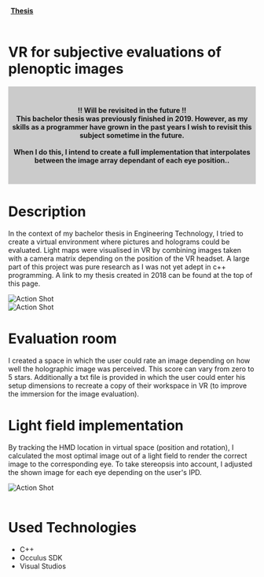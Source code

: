 
<script>
    import IoIosPaper from 'svelte-icons/io/IoIosPaper.svelte'
</script>

<div class="flex" style="padding-bottom:20px;">
    <div class="flex pr-5">
        <a href="https://drive.google.com/file/d/1Itq99NgFwzeXWwH8r2zTiPsk9tSQS_wX/view?usp=sharing" target="_blank" rel="no-referrer">
            <div class="flex items-center LinkWrapper">
                <div>
                <b style="padding-left:5px; padding-right:10px; ">Thesis</b>
                </div>
                <div class="padding-right:20px h-6 ">
                    <IoIosPaper/>
                </div >
            </div>
        </a>
    </div>
</div>

# VR for subjective evaluations of plenoptic images

<div  style="background-color:rgba(0, 0, 0, 0.2); text-align:center; vertical-align: middle; padding:40px 0;">
    <div class="text-align: center">
        <b>!! Will be revisited in the future !!</b>
    </div>
    <div class="text-align: center" >
        <b>This bachelor thesis was previously finished in 2019. However, as my skills as a programmer have grown in  the past years I wish to revisit this subject sometime in the future.<br><br>
        When I do this, I intend to create a full implementation that interpolates between the image array dependant of each eye position..</b>  <br> 
    </div>
</div>

<div id="markdownBody">
    <div class="grid-container grid-centered-container reversed-col-content">
        <div class="w-full">
            <h1 class="title">Description</h1>
            <p>
                In the context of my bachelor thesis in Engineering Technology, I tried to create a virtual environment where pictures and holograms could be evaluated. Light maps were visualised in VR by combining images taken with a camera matrix depending on the position of the VR headset. A large part of this project was pure research as I was not yet adept in c++ programming.
                A link to my thesis created in 2018 can be found at the top of this page.
            </p>
        </div>
        <div class="justify-center">
            <img class="rounded-3xl shadow-xl"  src="https://ik.imagekit.io/gillianassi/Research/PlenopticImaging/PlenopticImaging_AMHpVsOfU.jpg?ik-sdk-version=javascript-1.4.3&updatedAt=1651707817712" alt="Action Shot"  width="auto" />
        </div>
    </div>
    <div class="grid-container grid-centered-container">
        <div class="justify-center">
            <img class="rounded-3xl shadow-xl"  src="https://ik.imagekit.io/gillianassi/Research/PlenopticImaging/ImageRating_I6RxRERx3.jpg?ik-sdk-version=javascript-1.4.3&updatedAt=1661777293593" alt="Action Shot"  width="auto" />
        </div>
        <div class="w-full">
            <h1 class="title">Evaluation room</h1>
            <p>
                I created a space in which the user could rate an image depending on how well the holographic image was perceived. 
                This score can vary from zero to 5 stars.
                Additionally a txt file is provided in which the user could enter his setup dimensions to recreate a copy of their workspace in VR (to improve the immersion for the image evaluation).
            </p>
        </div>
    </div>
    <div class="grid-container grid-centered-container reversed-col-content">
        <div class="w-full">
            <h1 class="title">Light field implementation</h1>
            <p>
                By tracking the HMD location in virtual space (position and rotation), I calculated the most optimal image out of a light field to render the correct image to the corresponding eye. To take stereopsis into account, I adjusted the shown image for each eye depending on the user's IPD. 
            </p>
        </div>
        <div class="justify-center">
            <img class="rounded-3xl shadow-xl" src="https://ik.imagekit.io/gillianassi/Research/PlenopticImaging/ActionShotPlenoptic2_rZPlYPhhv.jpg?ik-sdk-version=javascript-1.4.3&updatedAt=1661777233389" alt="Action Shot"  width="auto" />
        </div>
    </div>
</div>


<br>

# Used Technologies
<div>
    <ul class="list-disc marker:text-gPrimaryColor pl-10">
        <li>C++</li>
        <li>Occulus SDK</li>
        <li>Visual Studios</li>
    </ul>
</div> 
<br>